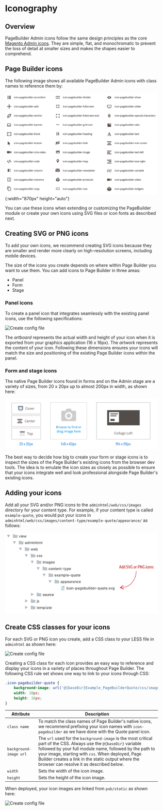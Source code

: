 # Iconography

## Overview

PageBuilder Admin icons follow the same design principles as the core [Magento Admin icons].
They are simple, flat, and monochromatic to prevent the loss of detail at smaller sizes and makes the shapes easier to comprehend.

## Page Builder icons

The following image shows all available PageBuilder Admin icons with class names to reference them by:

![PageBuilder admin icons](../images/pagebuilder-icons.png){:width="870px" height="auto"}

You can use these icons when extending or customizing the PageBuilder module or create your own icons using SVG files or icon fonts as described next.

## Creating SVG or PNG icons

To add your own icons, we recommend creating SVG icons because they are smaller and render more clearly on high-resolution screens, including mobile devices. 

The size of the icons you create depends on where within Page Builder you want to use them. You can add icons to Page Builder in three areas:

- Panel
- Form
- Stage

### Panel icons

To create a panel icon that integrates seamlessly with the existing panel icons, use the following specifications:

![Create config file](../images/step6-icon-properties.png)

The *artboard* represents the actual width and height of your icon when it is exported from your graphics application (16 x 16px). The *artwork* represents the content of your icon. Following these dimensions ensures your icons will match the size and positioning of the existing Page Builder icons within the panel.

### Form and stage icons

The native Page Builder icons found in forms and on the Admin stage are a variety of sizes, from 20 x 20px up to almost 200px in width, as shown here:

![Create config file](../images/iconography-form-icons.png)

The best way to decide how big to create your form or stage icons is to inspect the sizes of the Page Builder's existing icons from the browser dev tools. The idea is to emulate the icon sizes as closely as possible to ensure that your icons integrate well and look professional alongside Page Builder's existing icons. 

## Adding your icons

Add all your SVG and/or PNG icons to the `adminhtml/web/css/images` directory for your content type. For example, if your content type is called `example-quote`, you would put your icons in `adminhtml/web/css/images/content-type/example-quote/appearance/` as follows: 

![Create config file](../images/iconography-adding-icons.png)

## Create CSS classes for your icons

For each SVG or PNG icon you create, add a CSS class to your LESS file in `adminhtml` as shown here:

![Create config file](../images/step6-icon-style.png)

Creating a  CSS class for each icon provides an easy way to reference and display your icons in a variety of places throughout Page Builder. The following CSS rule set shows one way to link to your icons through CSS:  

```css
.icon-pagebuilder-quote {
    background-image: url('@{baseDir}Example_PageBuilderQuote/css/images/content-type/example-quote/appearance/icon-pagebuilder-quote.svg');
    width: 16px;
    height: 16px;
}
```

| Attribute              | Description                                                  |
| ---------------------- | ------------------------------------------------------------ |
| `class name`           | To match the class names of Page Builder's native icons, we recommend prefixing your icon names with `icon-pagebuilder` as we have done with the Quote panel icon. |
| `background-image url` | The `url` used for the `background-image` is the most critical part of the CSS. Always use the `@{baseDir}` variable followed by your full module name, followed by the path to your image, starting with `css`. When deployed, Page Builder creates a link in the static output where the browser can resolve it as described below. |
| `width`                | Sets the width of the icon image.                            |
| `height`               | Sets the height of the icon image.                           |

When deployed, your icon images are linked from `pub/static` as shown here: 

![Create config file](../images/step6-icon-link-static.png)


[Magento Admin icons]: https://devdocs.magento.com/guides/v2.2/pattern-library/graphics/iconography/iconography.html
[create your own icons]: https://devdocs.magento.com/guides/v2.2/pattern-library/graphics/iconography/iconography.html#creating-icons
[cms-icons repository]: https://github.com/magento-ux/cms-icons

